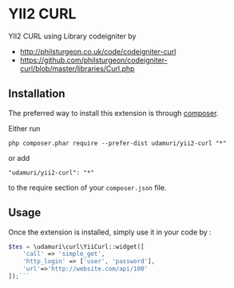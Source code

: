 YII2 CURL
=========
YII2 CURL using Library codeigniter by
- http://philsturgeon.co.uk/code/codeigniter-curl
- https://github.com/philsturgeon/codeigniter-curl/blob/master/libraries/Curl.php

Installation
------------

The preferred way to install this extension is through [composer](http://getcomposer.org/download/).

Either run

```
php composer.phar require --prefer-dist udamuri/yii2-curl "*"
```

or add

```
"udamuri/yii2-curl": "*"
```

to the require section of your `composer.json` file.


Usage
-----

Once the extension is installed, simply use it in your code by  :

```php
$tes = \udamuri\curl\YiiCurl::widget([
    'call' => 'simple_get',
    'http_login' => ['user', 'password'],
    'url'=>'http://website.com/api/100'
]);```
